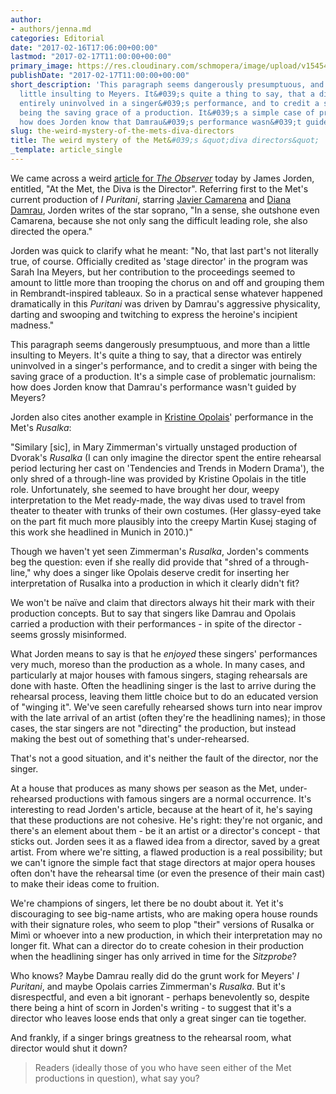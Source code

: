 ```yaml
---
author:
- authors/jenna.md
categories: Editorial
date: "2017-02-16T17:06:00+00:00"
lastmod: "2017-02-17T11:00:00+00:00"
primary_image: https://res.cloudinary.com/schmopera/image/upload/v1545409169/media/webhook-uploads/1487328950083/2017-02-18---Diva.jpg.jpg
publishDate: "2017-02-17T11:00:00+00:00"
short_description: 'This paragraph seems dangerously presumptuous, and more than a
  little insulting to Meyers. It&#039;s quite a thing to say, that a director was
  entirely uninvolved in a singer&#039;s performance, and to credit a singer with
  being the saving grace of a production. It&#039;s a simple case of problematic journalism:
  how does Jorden know that Damrau&#039;s performance wasn&#039;t guided by Meyers?'
slug: the-weird-mystery-of-the-mets-diva-directors
title: The weird mystery of the Met&#039;s &quot;diva directors&quot;
_template: article_single
---
```


We came across a weird [article for *The Observer*](https://cdn.ampproject.org/c/observer.com/2017/02/met-review-opera-i-puritani/amp/) today by James Jorden, entitled, "At the Met, the Diva is the Director". Referring first to the Met's current production of *I Puritani*, starring [Javier Camarena](/scene/people/javier-camarena/) and [Diana Damrau](/scene/people/diana-damrau/), Jorden writes of the star soprano, "In a sense, she outshone even Camarena, because she not only sang the difficult leading role, she also directed the opera."

Jorden was quick to clarify what he meant: "No, that last part's not literally true, of course. Officially credited as 'stage director' in the program was Sarah Ina Meyers, but her contribution to the proceedings seemed to amount to little more than trooping the chorus on and off and grouping them in Rembrandt-inspired tableaux. So in a practical sense whatever happened dramatically in this *Puritani* was driven by Damrau's aggressive physicality, darting and swooping and twitching to express the heroine's incipient madness."

This paragraph seems dangerously presumptuous, and more than a little insulting to Meyers. It's quite a thing to say, that a director was entirely uninvolved in a singer's performance, and to credit a singer with being the saving grace of a production. It's a simple case of problematic journalism: how does Jorden know that Damrau's performance wasn't guided by Meyers?

Jorden also cites another example in [Kristine Opolais](/scene/people/kristine-opolais/)' performance in the Met's *Rusalka*:

"Similary [sic], in Mary Zimmerman's virtually unstaged production of Dvorak's *Rusalka* (I can only imagine the director spent the entire rehearsal period lecturing her cast on 'Tendencies and Trends in Modern Drama'), the only shred of a through-line was provided by Kristine Opolais in the title role. Unfortunately, she seemed to have brought her dour, weepy interpretation to the Met ready-made, the way divas used to travel from theater to theater with trunks of their own costumes. (Her glassy-eyed take on the part fit much more plausibly into the creepy Martin Kusej staging of this work she headlined in Munich in 2010.)"

Though we haven't yet seen Zimmerman's *Rusalka*, Jorden's comments beg the question: even if she really did provide that "shred of a through-line," why does a singer like Opolais deserve credit for inserting her interpretation of Rusalka into a production in which it clearly didn't fit?

We won't be naïve and claim that directors always hit their mark with their production concepts. But to say that singers like Damrau and Opolais carried a production with their performances - in spite of the director - seems grossly misinformed. 

What Jorden means to say is that he *enjoyed* these singers' performances very much, moreso than the production as a whole. In many cases, and particularly at major houses with famous singers, staging rehearsals are done with haste. Often the headlining singer is the last to arrive during the rehearsal process, leaving them little choice but to do an educated version of "winging it". We've seen carefully rehearsed shows turn into near improv with the late arrival of an artist (often they're the headlining names); in those cases, the star singers are not "directing" the production, but instead making the best out of something that's under-rehearsed. 

That's not a good situation, and it's neither the fault of the director, nor the singer.

At a house that produces as many shows per season as the Met, under-rehearsed productions with famous singers are a normal occurrence. It's interesting to read Jorden's article, because at the heart of it, he's saying that these productions are not cohesive. He's right: they're not organic, and there's an element about them - be it an artist or a director's concept - that sticks out. Jorden sees it as a flawed idea from a director, saved by a great artist. From where we're sitting, a flawed production is a real possibility; but we can't ignore the simple fact that stage directors at major opera houses often don't have the rehearsal time (or even the presence of their main cast) to make their ideas come to fruition.

We're champions of singers, let there be no doubt about it. Yet it's discouraging to see big-name artists, who are making opera house rounds with their signature roles, who seem to plop "their" versions of Rusalka or Mimì or whoever into a new production, in which their interpretation may no longer fit. What can a director do to create cohesion in their production when the headlining singer has only arrived in time for the *Sitzprobe*?

Who knows? Maybe Damrau really did do the grunt work for Meyers' *I Puritani*, and maybe Opolais carries Zimmerman's *Rusalka*. But it's disrespectful, and even a bit ignorant - perhaps benevolently so, despite there being a hint of scorn in Jorden's writing - to suggest that it's a director who leaves loose ends that only a great singer can tie together.

And frankly, if a singer brings greatness to the rehearsal room, what director would shut it down? 

>Readers (ideally those of you who have seen either of the Met productions in question), what say you? 
